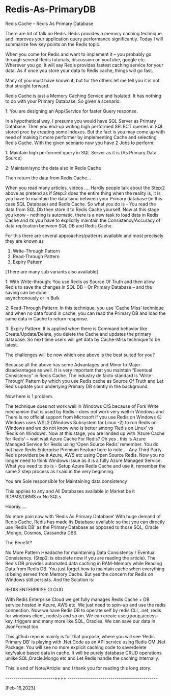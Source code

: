 # Redis-As-PrimaryDB

Redis Cache – Redis As Primary Database

There are lot of talk on Redis. Redis provides a memory caching technique and improves your application query performance significantly. Today I will summarize few key points on the Redis topic.

When you come for Redis and want to implement it – you probably go through several Redis tutorials, discussion on youTube, google etc. Wherever you go, it will say Redis provides fastest caching service for your data. As if once you store your data to Redis cache, things will go fast. 

Many of you must have known it, but for the others let me tell you it is not that straight forward.

Redis Cache is just a Memory Caching Service and Isolated. It has nothing to do with your Primary Database. So given a scenario:

1: You are designing an App/Service for faster Query response.

In a hypothetical way, I presume you would have SQL Server as Primary Database. Then you end-up writing high performed SELECT queries in SQL stored proc by creating some Indexes. But the fact is you may come up with need of making it more performer by implementing Cache and selecting Redis Cache.
With the given scenario now you have 2 Jobs to perform:

1: Maintain high performed query in SQL Server as it is (As Primary Data Source)

2: Maintain/sync the data also in Redis Cache

Then return the data from Redis Cache...

When you read many articles, videos …. Hardly people talk about the Step:2 above as pretend as if Step:2 does the entire thing when the reality is, it is you have to maintain the data sync between your Primary database (in this case SQL Database) and Redis Cache. So what you do is - You read the data from SQL Db then store it to Redis Cache yourself.  Now at this stage you know - nothing is automatic, there is a new task to load data in Redis Cache and its you have to explicitly maintain the Consistency/Accuracy of data replication between SQL DB and Redis Cache.

For this there are several approaches/patterns available and most precisely they are known as

1.	Write-Through Pattern
2.	Read-Through Pattern
3.	Expiry Pattern
	
[There are many sub variants also available]

1: With Write-through: You use Redis as Source Of Truth and then allow Redis to save the changes in SQL DB – Or Primary Database – and the saving can be done  
   asynchronously or in Bulk
   
2: Read-Through Pattern: In this technique, you use ‘Cache Miss’ technique and when no data found in cache, you can read the Primary DB and load the same data in Cache 
   to return response.
   
3: Expiry Pattern: It is applied when there is Command behavior like Create/Update/Delete, you delete the Cache and updates the primary database. So next time users 
   will get data by Cache-Miss technique to be latest.

The challenges will be now which one above is the best suited for you?

Because all the above has some Advantages and Minor to Major disadvantages as well.
It is very important that you maintain “Eventual Consistency” in Redis Cache.  The industry de facto standard is ‘Write-Through’ Pattern by which you use Redis cache as Source Of Truth and Let Redis update your underlying Primary DB silently in the background. 

Now here is 1 problem. 

The technique does not work well in Windows O/S because of Fork Write mechanism that is used by Redis – does not work very well in Windows and There is no official support from Microsoft if you use Redis on Windows ☹
Windows uses WSL2 (Windows Subsystem for Linux -2) to run Redis on Windows and we do not know who is better among ‘Redis on Linux’ vs ‘Redis on Windows’. 
Now at this stage, you are landed up with ‘Azure Cache for Redis’ – wait wait
Azure Cache For Redis? Oh yes , this is Azure Managed Service for Redis using ‘Open Source Redis’ remember. You do not have Redis Enterprise Premium Feature here to note…. Any Third Party Redis providers be it Azure, AWS etc using Open Source Redis. Now you no longer need to think Windows issue as it is a fully Azure Managed Service. What you need to do is - Setup Azure Redis Cache and use it, remember the same 2 step process as I said in the very beginning. 

You are Sole responsible for Maintaining data consistency 

This applies to any and All Databases available in Market be it RDBMS/DBMS or No SQLs

Hooray…..    

No more pain now with ‘Redis As Primary Database’
With huge demand of Redis Cache, Redis has made its Database available so that you can directly use ‘Redis DB’ as the Primary Database as opposed to those 
SQL, Oracle ,Mongo, Cosmos, Cassandra DBS.

The Benefit?

No More Pattern Headache for maintaining Data Consistency / Eventual Consistency. (Step2: is obsolete now if you are reading the article). 
The Redis DB provides automated data caching in RAM-Memory while Reading Data from Redis DB.  You just forget how to maintain cache when everything is being served from Memory Cache. But yes the concern for Redis on Windows still persists. And the Solution is:

REDIS ENTERPRISE CLOUD

With Redis Enterprise Cloud we get fully manages Redis Cache + DB service hosted in Azure, AWS etc.
We just need to spin-up and use the redis connection. Now we have Redis DB to operate self by redis CLI, .net, redis for windows client, nodeJs and so on. We can create user,group,access-key, triggers and many more like SQL, Oracles. We can save our data in JsonFormat too.

This github repo is mainly is for that purpose, where you will see ‘Redis Primary DB’ is playing with .Net Code as an API service using Redis OM .Net Package.
You will see no more explicit caching code to save/delete key/value based data in cache. 
It will be purely database CRUD operations unlike SQL,Oracle.Mongo etc and Let Redis handle the caching internally.

This is end of Note/Article: and I thank you for reading this long story.

------------------------++++ --------------------------------------------

[Feb-16,2023]








 



 
 
